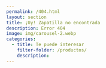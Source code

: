 ```yaml
---
permalink: /404.html
layout: section
title: ¡Uy! Zapatilla no encontrada
description: Error 404
image: img/carousel-2.webp
categories:
  - title: Te puede interesar
    filter-folder: /productos/
    description: 
---
```


<script type="text/javascript">

  window.addEventListener("DOMContentLoaded", () => {
    let input = document.querySelectorAll('#searchBox input')[0]
    let path = location.pathname.replace('.html','').replaceAll('-',' ').split('/')
    input.value = path[path.length-1]
    sortProducts( input.value, 1000 )
  })

</script>